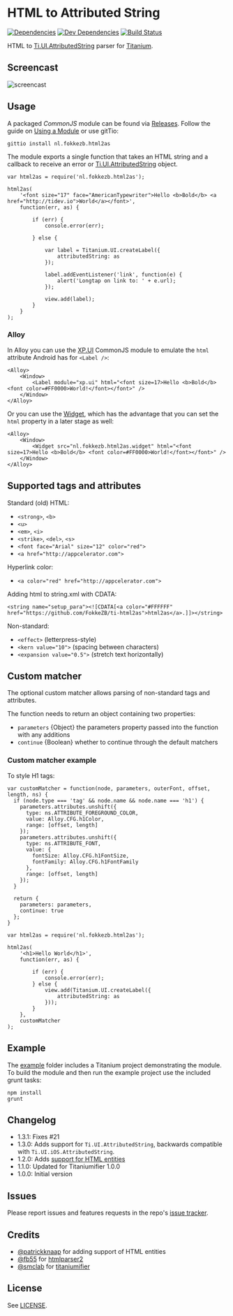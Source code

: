 # HTML to Attributed String

[![Dependencies](https://david-dm.org/fokkezb/ti-html2as/status.svg?style=flat-square)](https://david-dm.org/fokkezb/ti-html2as#info=dependencies)
[![Dev Dependencies](https://david-dm.org/fokkezb/ti-html2as/dev-status.svg?style=flat-square)](https://david-dm.org/fokkezb/ti-html2as#info=devDependencies) [![Build Status](https://travis-ci.org/FokkeZB/ti-html2as.svg?branch=master)](https://travis-ci.org/FokkeZB/ti-html2as)

HTML to [Ti.UI.AttributedString](http://docs.appcelerator.com/platform/latest/#!/api/Titanium.UI.AttributedString) parser for [Titanium](http://appcelerator.com/titanium).

## Screencast

![screencast](screencast.gif)

## Usage
A packaged *CommonJS* module can be found via [Releases](https://github.com/fokkezb/ti-html2as/releases). Follow the guide on [Using a Module](http://docs.appcelerator.com/titanium/latest/#!/guide/Using_a_Module) or use gitTio:

	gittio install nl.fokkezb.html2as

The module exports a single function that takes an HTML string and a callback to receive an error or [Ti.UI.AttributedString](http://docs.appcelerator.com/platform/latest/#!/api/Titanium.UI.AttributedString) object.

```
var html2as = require('nl.fokkezb.html2as');

html2as(
	'<font size="17" face="AmericanTypewriter">Hello <b>Bold</b> <a href="http://tidev.io">World</a></font>',
	function(err, as) {

		if (err) {
			console.error(err);

		} else {

			var label = Titanium.UI.createLabel({
				attributedString: as
			});

			label.addEventListener('link', function(e) {
				alert('Longtap on link to: ' + e.url);
			});

			view.add(label);
		}
	}
);
```

### Alloy

In Alloy you can use the [XP.UI](https://github.com/FokkeZB/UTiL/blob/master/docs/xp.ui.md#tag-label) CommonJS module to emulate the `html` attribute Android has for `<Label />`:

```
<Alloy>
	<Window>
		<Label module="xp.ui" html="<font size=17>Hello <b>Bold</b> <font color=#FF0000>World!</font></font>" />
	</Window>
</Alloy>
```

Or you can use the [Widget](https://github.com/FokkeZB/nl.fokkezb.html2as.widget), which has the advantage that you can set the `html` property in a later stage as well:

```
<Alloy>
	<Window>
		<Widget src="nl.fokkezb.html2as.widget" html="<font size=17>Hello <b>Bold</b> <font color=#FF0000>World!</font></font>" />
	</Window>
</Alloy>
```

## Supported tags and attributes

Standard (old) HTML:

* `<strong>`, `<b>`
* `<u>`
* `<em>`, `<i>`
* `<strike>`, `<del>`, `<s>`
* `<font face="Arial" size="12" color="red">`
* `<a href="http://appcelerator.com">`

Hyperlink color:

* `<a color="red" href="http://appcelerator.com">`

Adding html to string.xml with CDATA:

`<string name="setup_para"><![CDATA[<a color="#FFFFFF" href="https://github.com/FokkeZB/ti-html2as">html2as</a>.]]></string>`

Non-standard:

* `<effect>` (letterpress-style)
* `<kern value="10">` (spacing between characters)
* `<expansion value="0.5">` (stretch text horizontally)

## Custom matcher
The optional custom matcher allows parsing of non-standard tags and attributes.

The function needs to return an object containing two properties:

* `parameters` {Object} the parameters property passed into the function with any additions
* `continue` {Boolean} whether to continue through the default matchers

### Custom matcher example
To style H1 tags:

```
var customMatcher = function(node, parameters, outerFont, offset, length, ns) {
  if (node.type === 'tag' && node.name && node.name === 'h1') {
    parameters.attributes.unshift({
      type: ns.ATTRIBUTE_FOREGROUND_COLOR,
      value: Alloy.CFG.h1Color,
      range: [offset, length]
    });
    parameters.attributes.unshift({
      type: ns.ATTRIBUTE_FONT,
      value: {
        fontSize: Alloy.CFG.h1FontSize,
        fontFamily: Alloy.CFG.h1FontFamily
      },
      range: [offset, length]
    });
  }

  return {
    parameters: parameters,
    continue: true
  };
}

var html2as = require('nl.fokkezb.html2as');

html2as(
	'<h1>Hello World</h1>',
	function(err, as) {

		if (err) {
			console.error(err);
		} else {
			view.add(Titanium.UI.createLabel({
				attributedString: as
			}));
		}
	},
	customMatcher
);
```

## Example
The [example](example) folder includes a Titanium project demonstrating the module. To build the module and then run the example project use the included grunt tasks:

```
npm install
grunt
```

## Changelog

* 1.3.1: Fixes #21
* 1.3.0: Adds support for `Ti.UI.AttributedString`, backwards compatible with `Ti.UI.iOS.AttributedString`.
* 1.2.0: Adds [support for HTML entities](https://github.com/FokkeZB/ti-html2as/pull/5)
* 1.1.0: Updated for Titaniumifier 1.0.0
* 1.0.0: Initial version

## Issues

Please report issues and features requests in the repo's [issue tracker](https://github.com/fokkezb/ti-html2as/issues).


## Credits

* [@patrickknaap](https://github.com/patrickknaap) for adding support of HTML entities
* [@fb55](https://github.com/fb55) for [htmlparser2](https://github.com/fb55/htmlparser2)
* [@smclab](https://github.com/smclab/titaniumifier) for [titaniumifier](https://github.com/smclab/titaniumifier)


## License

See [LICENSE](LICENSE).
